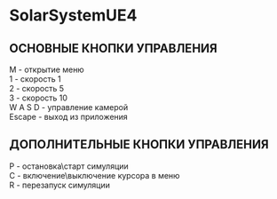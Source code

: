 # SolarSystemUE4

ОСНОВНЫЕ КНОПКИ УПРАВЛЕНИЯ
-

<div>M - открытие меню</div>
<div>1 - скорость 1</div>
<div>2 - скорость 5</div>
<div>3 - скорость 10</div>
<div>W A S D - управление камерой</div>
<div>Escape - выход из приложения</div>

ДОПОЛНИТЕЛЬНЫЕ КНОПКИ УПРАВЛЕНИЯ
-

<div>P - остановка\старт симуляции</div>
<div>С - включение\выключение курсора в меню</div>
<div>R - перезапуск симуляции</div>
